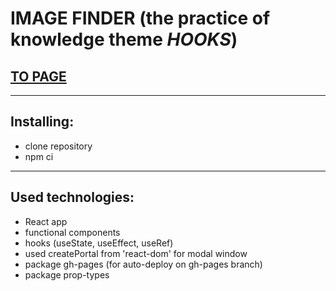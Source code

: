 # IMAGE FINDER (the practice of knowledge theme _HOOKS_)

## [TO PAGE](https://marinatripetska.github.io/goit-react-hw-04-hooks-images/)

---

## Installing:

- clone repository
- npm ci

---

## Used technologies:

- React app
- functional components
- hooks (useState, useEffect, useRef)
- used createPortal from 'react-dom' for modal window
- package gh-pages (for auto-deploy on gh-pages branch)
- package prop-types
